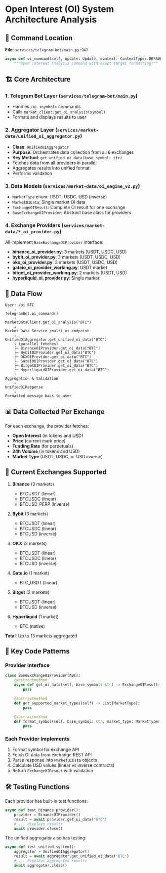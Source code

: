 # Open Interest (OI) System Architecture Analysis

## 📍 Command Location
**File**: `services/telegram-bot/main.py:947`
```python
async def oi_command(self, update: Update, context: ContextTypes.DEFAULT_TYPE):
    """Open Interest analysis command with exact target formatting"""
```

## 🏗️ Core Architecture

### 1. **Telegram Bot Layer** (`services/telegram-bot/main.py`)
- Handles `/oi <symbol>` commands
- Calls `market_client.get_oi_analysis(symbol)`
- Formats and displays results to user

### 2. **Aggregator Layer** (`services/market-data/unified_oi_aggregator.py`)
- **Class**: `UnifiedOIAggregator`
- **Purpose**: Orchestrates data collection from all 6 exchanges
- **Key Method**: `get_unified_oi_data(base_symbol: str)`
- Fetches data from all providers in parallel
- Aggregates results into unified format
- Performs validation

### 3. **Data Models** (`services/market-data/oi_engine_v2.py`)
- `MarketType` enum: USDT, USDC, USD (inverse)
- `MarketOIData`: Single market OI data
- `ExchangeOIResult`: Complete OI result for one exchange
- `BaseExchangeOIProvider`: Abstract base class for providers

### 4. **Exchange Providers** (`services/market-data/*_oi_provider.py`)
All implement `BaseExchangeOIProvider` interface:
- **binance_oi_provider.py**: 3 markets (USDT, USDC, USD)
- **bybit_oi_provider.py**: 3 markets (USDT, USDC, USD)
- **okx_oi_provider.py**: 3 markets (USDT, USDC, USD)
- **gateio_oi_provider_working.py**: USDT market
- **bitget_oi_provider_working.py**: 2 markets (USDT, USD)
- **hyperliquid_oi_provider.py**: Single market

## 🔄 Data Flow

```
User: /oi BTC
    ↓
TelegramBot.oi_command()
    ↓
MarketDataClient.get_oi_analysis("BTC")
    ↓
Market Data Service /multi_oi endpoint
    ↓
UnifiedOIAggregator.get_unified_oi_data("BTC")
    ↓ (parallel fetches)
    ├─ BinanceOIProvider.get_oi_data("BTC")
    ├─ BybitOIProvider.get_oi_data("BTC")
    ├─ OKXOIProvider.get_oi_data("BTC")
    ├─ GateIOOIProvider.get_oi_data("BTC")
    ├─ BitgetOIProvider.get_oi_data("BTC")
    └─ HyperliquidOIProvider.get_oi_data("BTC")
    ↓
Aggregation & Validation
    ↓
UnifiedOIResponse
    ↓
Formatted message back to user
```

## 📊 Data Collected Per Exchange

For each exchange, the provider fetches:
- **Open Interest** (in tokens and USD)
- **Price** (current mark price)
- **Funding Rate** (for perpetuals)
- **24h Volume** (in tokens and USD)
- **Market Type** (USDT, USDC, or USD inverse)

## 🎯 Current Exchanges Supported

1. **Binance** (3 markets)
   - BTCUSDT (linear)
   - BTCUSDC (linear)
   - BTCUSD_PERP (inverse)

2. **Bybit** (3 markets)
   - BTCUSDT (linear)
   - BTCUSDC (linear)
   - BTCUSD (inverse)

3. **OKX** (3 markets)
   - BTCUSDT (linear)
   - BTCUSDC (linear)
   - BTCUSD (inverse)

4. **Gate.io** (1 market)
   - BTC_USDT (linear)

5. **Bitget** (2 markets)
   - BTCUSDT (linear)
   - BTCUSD (inverse)

6. **Hyperliquid** (1 market)
   - BTC (native)

**Total**: Up to 13 markets aggregated

## 🔑 Key Code Patterns

### Provider Interface
```python
class BaseExchangeOIProvider(ABC):
    @abstractmethod
    async def get_oi_data(self, base_symbol: str) -> ExchangeOIResult:
        pass
    
    @abstractmethod
    def get_supported_market_types(self) -> List[MarketType]:
        pass
    
    @abstractmethod
    def format_symbol(self, base_symbol: str, market_type: MarketType) -> str:
        pass
```

### Each Provider Implements
1. Format symbol for exchange API
2. Fetch OI data from exchange REST API
3. Parse response into `MarketOIData` objects
4. Calculate USD values (linear vs inverse contracts)
5. Return `ExchangeOIResult` with validation

## 🛠️ Testing Functions

Each provider has built-in test functions:
```python
async def test_binance_provider():
    provider = BinanceOIProvider()
    result = await provider.get_oi_data("BTC")
    # ... displays results
    await provider.close()
```

The unified aggregator also has testing:
```python
async def test_unified_system():
    aggregator = UnifiedOIAggregator()
    result = await aggregator.get_unified_oi_data("BTC")
    # ... displays aggregated results
    await aggregator.close()
```
